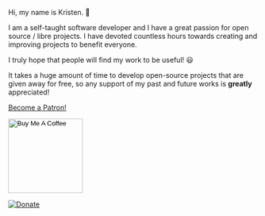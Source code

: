 # 



<br>


Hi, my name is Kristen. 👋

I am a self-taught software developer and I have a great
passion for open source / libre projects. I have devoted countless hours towards
creating and improving projects to benefit everyone.

I truly hope that people will find my work to be useful! 😃

It takes a huge amount of time to develop open-source projects that are given
away for free, so any support of my past and future works is **greatly**
appreciated! 


<!-- Patreon -->
<a href="https://www.patreon.com/bePatron?u=6001042"
data-patreon-widget-type="become-patron-button">Become a Patron!</a><script
async src="https://c6.patreon.com/becomePatronButton.bundle.js"></script>


<!-- Buy Me A Coffee -->
<a href="https://www.buymeacoffee.com/Merritt">
<input type="image"
src="https://cdn.buymeacoffee.com/buttons/v2/default-blue.png" alt="Buy Me A
Coffee" style="width:150px">
</a>


<!-- Ko-fi -->
<p>
<script type='text/javascript' src='https://ko-fi.com/widgets/widget_2.js'></script><script type='text/javascript'>kofiwidget2.init('Support Me on Ko-fi', '#29abe0', 'W7W73NLKG');kofiwidget2.draw();</script> 
</p>


<!-- PayPal -->
[![Donate](https://img.shields.io/badge/Donate-PayPal-blue.svg?style=for-the-badge&logo=paypal)](https://paypal.me/KristenMcWilliam)


<!-- LiberaPay -->
<p>
<script src="https://liberapay.com/Merritt/widgets/receiving.js"></script>
</p>

